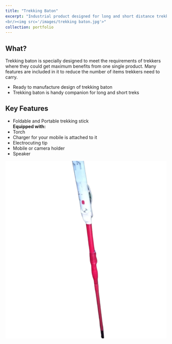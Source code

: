 ```yaml
---
title: "Trekking Baton"
excerpt: "Industrial product designed for long and short distance trekking which is equipped with torch, electrocutor, mobile holder and charger, speaker, and the hiking stick. 
<br/><img src='/images/trekking baton.jpg'>"
collection: portfolio
---
```


## What? 
Trekking baton is specially designed to meet the requirements of trekkers where they could get maximum benefits from one single product. Many features are included in it to reduce the number of items trekkers need to carry. 

+ Ready to manufacture design of trekking baton
+ Trekking baton is handy companion for long and short treks

## Key Features 

+ Foldable and Portable trekking stick
<br/><b>Equipped with:</b> 
+ Torch
+ Charger for your mobile is attached to it
+ Electrocuting tip
+ Mobile or camera holder
+ Speaker 

 <img src='/images/trekking_baton.png'>
